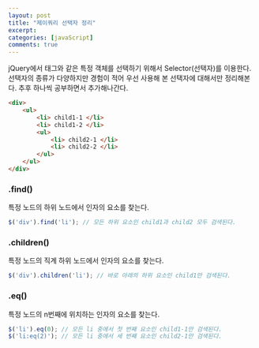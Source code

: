 ```yaml
---
layout: post
title: "제이쿼리 선택자 정리"
excerpt:
categories: [javaScript]
comments: true
---
```


jQuery에서 태그와 같은 특정 객체를 선택하기 위해서 Selector(선택자)를 이용한다. 선택자의 종류가 다양하지만 경험이 적어 우선 사용해 본 선택자에 대해서만 정리해본다. 추후 하나씩 공부하면서 추가해나간다.

```html
<div>
    <ul>
        <li> child1-1 </li>
        <li> child1-2 </li>
        <ul>
            <li> child2-1 </li>
            <li> child2-2 </li> 
        </ul>
    </ul>
</div>
```

### .find()
특정 노드의 하위 노드에서 인자의 요소를 찾는다.

```javascript
$('div').find('li'); // 모든 하위 요소인 child1과 child2 모두 검색된다.
```

### .children()
특정 노드의 직계 하위 노드에서 인자의 요소를 찾는다.

```javascript
$('div').children('li'); // 바로 아래의 하위 요소인 child1만 검색된다.
```

### .eq()
특정 노드의 n번째에 위치하는 인자의 요소를 찾는다.

```javascript
$('li').eq(0); // 모든 li 중에서 첫 번째 요소인 child1-1만 검색된다.
$('li:eq(2)'); // 모든 li 중에서 세 번째 요소인 child2-1만 검색된다.
```

